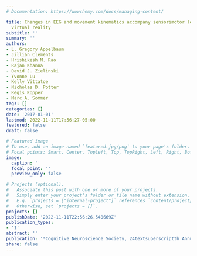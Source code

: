 ```yaml
---
# Documentation: https://wowchemy.com/docs/managing-content/

title: Changes in EEG and movement kinematics accompany sensorimotor learning in immersive
  virtual reality
subtitle: ''
summary: ''
authors:
- L. Gregory Appelbaum
- Jillian Clements
- Hrishikesh M. Rao
- Rajan Khanna
- David J. Zielinski
- Yvonne Lu
- Kelly Vittatoe
- Nicholas D. Potter
- Regis Kopper
- Marc A. Sommer
tags: []
categories: []
date: '2017-01-01'
lastmod: 2022-11-11T17:56:27-05:00
featured: false
draft: false

# Featured image
# To use, add an image named `featured.jpg/png` to your page's folder.
# Focal points: Smart, Center, TopLeft, Top, TopRight, Left, Right, BottomLeft, Bottom, BottomRight.
image:
  caption: ''
  focal_point: ''
  preview_only: false

# Projects (optional).
#   Associate this post with one or more of your projects.
#   Simply enter your project's folder or file name without extension.
#   E.g. `projects = ["internal-project"]` references `content/project/deep-learning/index.md`.
#   Otherwise, set `projects = []`.
projects: []
publishDate: '2022-11-11T22:56:26.540669Z'
publication_types:
- '1'
abstract: ''
publication: '*Cognitive Neuroscience Society, 24textsuperscriptth Annual Meeting*'
share: false
---
```

